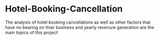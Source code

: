 # Hotel-Booking-Cancellation
The analysis of hotel booking cancellations as well as other factors that have no bearing on thier business and yearly revenure generation are the main topics of this project
